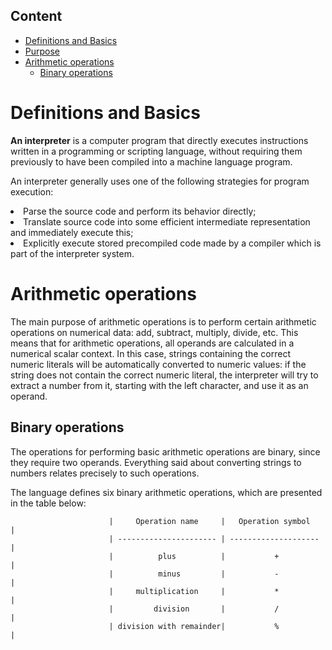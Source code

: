 ## Content
* [Definitions and Basics](#basics)
* [Purpose](#purpose)
* [Arithmetic operations](#arithmetic)
  * [Binary operations](#binary)


# <a name="basics"></a> Definitions and Basics

**An interpreter** is a computer program that directly executes instructions written in a programming or scripting language, without requiring them previously to have been compiled into a machine language program. 

An interpreter generally uses one of the following strategies for program execution:

<li> Parse the source code and perform its behavior directly;
<li> Translate source code into some efficient intermediate representation and immediately execute this;
<li> Explicitly execute stored precompiled code made by a compiler which is part of the interpreter system.

# <a name="arithmetics"></a> Arithmetic operations

The main purpose of arithmetic operations is to perform certain arithmetic operations on numerical data: add, subtract, multiply, divide, etc. This means that for arithmetic operations, all operands are calculated in a numerical scalar context. In this case, strings containing the correct numeric literals will be automatically converted to numeric values: if the string does not contain the correct numeric literal, the interpreter will try to extract a number from it, starting with the left character, and use it as an operand.

## <a name="binary"></a> Binary operations

The operations for performing basic arithmetic operations are binary, since they require two operands. Everything said about converting strings to numbers relates precisely to such operations.

The language defines six binary arithmetic operations, which are presented in the table below:

                          |     Operation name     |   Operation symbol   |
                          | ---------------------- | -------------------- |
                          |          plus          |           +          |
                          |          minus         |           -          |
                          |     multiplication     |           *          |
                          |         division       |           /          |
                          | division with remainder|           %          |


